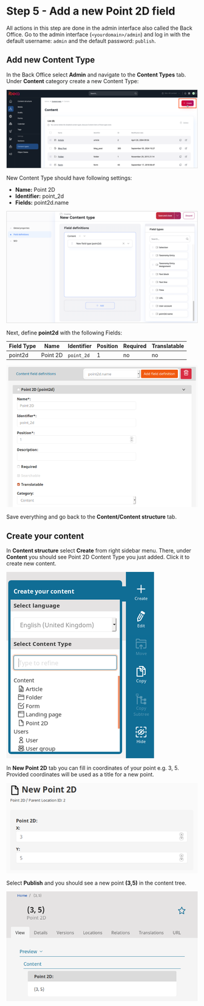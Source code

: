 # Step 5 - Add a new Point 2D field

All actions in this step are done in the admin interface also called the Back Office.
Go to the admin interface (`<yourdomain>/admin`) and log in with the default username: `admin` and the default password: `publish`. 

## Add new Content Type

In the Back Office select **Admin** and navigate to the **Content Types** tab.
Under **Content** category create a new Content Type:

![Creating new Content Type](img/create_new_content_type.png)

New Content Type should have following settings:

- **Name:** Point 2D
- **Identifier:** point_2d
- **Fields:** point2d.name

![Adding new field](img/point2d_field_definition.png)

Next, define **point2d** with the following Fields:

|Field Type|Name|Identifier|Position|Required|Translatable|
|----------|----|----------|--------|--------|------------|
| point2d  |Point 2D|`point_2d` | 1 | no | no|

![Defining Point 2D](img/new_field_definition.png)

Save everything and go back to the **Content/Content structure** tab.

## Create your content

In **Content structure** select **Create** from right sidebar menu. There, under **Content** you should see Point 2D Content Type you just added. Click it to create new content.

![Selecting Point 2D from sidebar](img/menu_point2d.png)

In **New Point 2D** tab you can fill in coordinates of your point e.g. 3, 5. Provided coordinates will be used as a title for a new point.

![Creating Point 2D](img/creating_new_point2d.png)

Select **Publish** and you should see a new point **(3,5)** in the content tree.

![New Point 2D](img/new_point2d.png)
